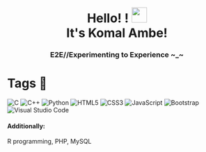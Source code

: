 <!--- 👋 Hi, I’m @Am-K8
- 👀 I’m interested in learning new skills in Computer Science especially in AI&@ML
- 🌱 I’m currently learning Python, Web Dev!
- 💞️ I’m looking to collaborate on projects that use Web Dev.
- 📫 Reach me on https://www.linkedin.com/in/komalambe1836
--->

<h1 align="center"> Hello! ! <img src="https://github.com/TheDudeThatCode/TheDudeThatCode/blob/master/Assets/Hi.gif" width="35px"><br>It's Komal Ambe! </br>
</h1>
<p align="center">

<a href="https://www.linkedin.com/in/komalambe1836"></a>

<h3 align="center">
    E2E//Experimenting to Experience ~_~
</h3>


# Tags 📌
![C](https://img.shields.io/badge/c-%2300599C.svg?style=for-the-badge&logo=c%2B%2B&logoColor=white)
![C++](https://img.shields.io/badge/c++-%2300599C.svg?style=for-the-badge&logo=c%2B%2B&logoColor=white)
![Python](https://img.shields.io/badge/python-3670A0?style=for-the-badge&logo=python&logoColor=ffdd54)
![HTML5](https://img.shields.io/badge/html5-%23E34F26.svg?style=for-the-badge&logo=html5&logoColor=white)
![CSS3](https://img.shields.io/badge/css3-%231572B6.svg?style=for-the-badge&logo=css3&logoColor=white)
![JavaScript](https://img.shields.io/badge/javascript-%23323330.svg?style=for-the-badge&logo=javascript&logoColor=%23F7DF1E)
![Bootstrap](https://img.shields.io/badge/bootstrap-%23563D7C.svg?style=for-the-badge&logo=bootstrap&logoColor=white)
![Visual Studio Code](https://img.shields.io/badge/Visual%20Studio%20Code-0078d7.svg?style=for-the-badge&logo=visual-studio-code&logoColor=white)
<br>
<h4> Additionally:</h4>
R programming,
PHP,
MySQL

